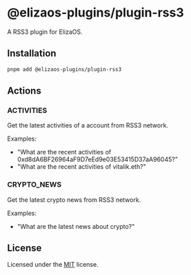 # @elizaos-plugins/plugin-rss3

A RSS3 plugin for ElizaOS.

## Installation

```bash
pnpm add @elizaos-plugins/plugin-rss3
```

## Actions

### ACTIVITIES

Get the latest activities of a account from RSS3 network.

Examples:

- "What are the recent activities of 0xd8dA6BF26964aF9D7eEd9e03E53415D37aA96045?"
- "What are the recent activities of vitalik.eth?"

### CRYPTO_NEWS

Get the latest crypto news from RSS3 network.

Examples:

- "What are the latest news about crypto?"

## License

Licensed under the [MIT](LICENSE) license.
